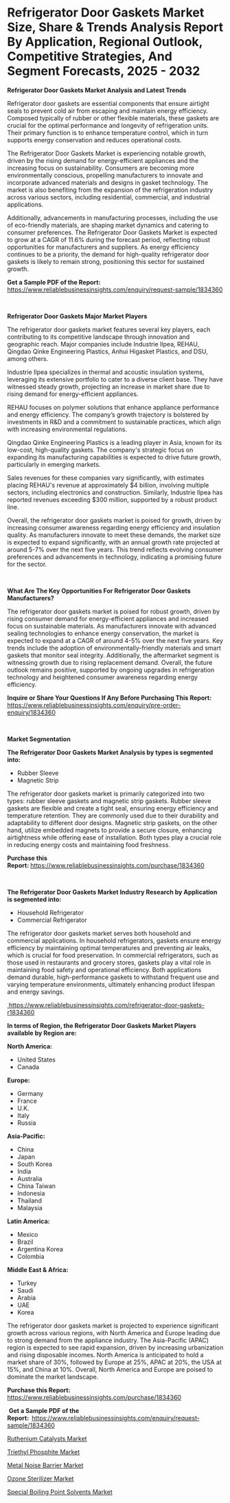 <p><h1>Refrigerator Door Gaskets Market Size, Share & Trends Analysis Report By Application, Regional Outlook, Competitive Strategies, And Segment Forecasts, 2025 - 2032</h1></p><p><strong>Refrigerator Door Gaskets Market Analysis and Latest Trends</strong></p>
<p><p>Refrigerator door gaskets are essential components that ensure airtight seals to prevent cold air from escaping and maintain energy efficiency. Composed typically of rubber or other flexible materials, these gaskets are crucial for the optimal performance and longevity of refrigeration units. Their primary function is to enhance temperature control, which in turn supports energy conservation and reduces operational costs.</p><p>The Refrigerator Door Gaskets Market is experiencing notable growth, driven by the rising demand for energy-efficient appliances and the increasing focus on sustainability. Consumers are becoming more environmentally conscious, propelling manufacturers to innovate and incorporate advanced materials and designs in gasket technology. The market is also benefiting from the expansion of the refrigeration industry across various sectors, including residential, commercial, and industrial applications.</p><p>Additionally, advancements in manufacturing processes, including the use of eco-friendly materials, are shaping market dynamics and catering to consumer preferences. The Refrigerator Door Gaskets Market is expected to grow at a CAGR of 11.6% during the forecast period, reflecting robust opportunities for manufacturers and suppliers. As energy efficiency continues to be a priority, the demand for high-quality refrigerator door gaskets is likely to remain strong, positioning this sector for sustained growth.</p></p>
<p><strong>Get a Sample PDF of the Report:&nbsp;</strong> <a href="https://www.reliablebusinessinsights.com/enquiry/request-sample/1834360?utm_campaign=1847&utm_medium=2&utm_source=Github&utm_content=ia&utm_term=02042025&utm_id=refrigerator-door-gaskets">https://www.reliablebusinessinsights.com/enquiry/request-sample/1834360</a></p>
<p>&nbsp;</p>
<p><strong>Refrigerator Door Gaskets Major Market Players</strong></p>
<p><p>The refrigerator door gaskets market features several key players, each contributing to its competitive landscape through innovation and geographic reach. Major companies include Industrie Ilpea, REHAU, Qingdao Qinke Engineering Plastics, Anhui Higasket Plastics, and DSU, among others. </p><p>Industrie Ilpea specializes in thermal and acoustic insulation systems, leveraging its extensive portfolio to cater to a diverse client base. They have witnessed steady growth, projecting an increase in market share due to rising demand for energy-efficient appliances.</p><p>REHAU focuses on polymer solutions that enhance appliance performance and energy efficiency. The company’s growth trajectory is bolstered by investments in R&D and a commitment to sustainable practices, which align with increasing environmental regulations.</p><p>Qingdao Qinke Engineering Plastics is a leading player in Asia, known for its low-cost, high-quality gaskets. The company's strategic focus on expanding its manufacturing capabilities is expected to drive future growth, particularly in emerging markets.</p><p>Sales revenues for these companies vary significantly, with estimates placing REHAU's revenue at approximately $4 billion, involving multiple sectors, including electronics and construction. Similarly, Industrie Ilpea has reported revenues exceeding $300 million, supported by a robust product line.</p><p>Overall, the refrigerator door gaskets market is poised for growth, driven by increasing consumer awareness regarding energy efficiency and insulation quality. As manufacturers innovate to meet these demands, the market size is expected to expand significantly, with an annual growth rate projected at around 5-7% over the next five years. This trend reflects evolving consumer preferences and advancements in technology, indicating a promising future for the sector.</p></p>
<p>&nbsp;</p>
<p><strong>What Are The Key Opportunities For Refrigerator Door Gaskets Manufacturers?</strong></p>
<p><p>The refrigerator door gaskets market is poised for robust growth, driven by rising consumer demand for energy-efficient appliances and increased focus on sustainable materials. As manufacturers innovate with advanced sealing technologies to enhance energy conservation, the market is expected to expand at a CAGR of around 4-5% over the next five years. Key trends include the adoption of environmentally-friendly materials and smart gaskets that monitor seal integrity. Additionally, the aftermarket segment is witnessing growth due to rising replacement demand. Overall, the future outlook remains positive, supported by ongoing upgrades in refrigeration technology and heightened consumer awareness regarding energy efficiency.</p></p>
<p><strong>Inquire or Share Your Questions If Any Before Purchasing This Report:</strong> <a href="https://www.reliablebusinessinsights.com/enquiry/pre-order-enquiry/1834360?utm_campaign=1847&utm_medium=2&utm_source=Github&utm_content=ia&utm_term=02042025&utm_id=refrigerator-door-gaskets">https://www.reliablebusinessinsights.com/enquiry/pre-order-enquiry/1834360</a></p>
<p>&nbsp;</p>
<p><strong>Market Segmentation</strong></p>
<p><strong>The Refrigerator Door Gaskets Market Analysis by types is segmented into:</strong></p>
<p><ul><li>Rubber Sleeve</li><li>Magnetic Strip</li></ul></p>
<p><p>The refrigerator door gaskets market is primarily categorized into two types: rubber sleeve gaskets and magnetic strip gaskets. Rubber sleeve gaskets are flexible and create a tight seal, ensuring energy efficiency and temperature retention. They are commonly used due to their durability and adaptability to different door designs. Magnetic strip gaskets, on the other hand, utilize embedded magnets to provide a secure closure, enhancing airtightness while offering ease of installation. Both types play a crucial role in reducing energy costs and maintaining food freshness.</p></p>
<p><strong>Purchase this Report:&nbsp;</strong><a href="https://www.reliablebusinessinsights.com/purchase/1834360?utm_campaign=1847&utm_medium=2&utm_source=Github&utm_content=ia&utm_term=02042025&utm_id=refrigerator-door-gaskets">https://www.reliablebusinessinsights.com/purchase/1834360</a></p>
<p>&nbsp;</p>
<p><strong>The Refrigerator Door Gaskets Market Industry Research by Application is segmented into:</strong></p>
<p><ul><li>Household Refrigerator</li><li>Commercial Refrigerator</li></ul></p>
<p><p>The refrigerator door gaskets market serves both household and commercial applications. In household refrigerators, gaskets ensure energy efficiency by maintaining optimal temperatures and preventing air leaks, which is crucial for food preservation. In commercial refrigerators, such as those used in restaurants and grocery stores, gaskets play a vital role in maintaining food safety and operational efficiency. Both applications demand durable, high-performance gaskets to withstand frequent use and varying temperature environments, ultimately enhancing product lifespan and energy savings.</p></p>
<p><a href="https://www.reliablebusinessinsights.com/refrigerator-door-gaskets-r1834360?utm_campaign=1847&utm_medium=2&utm_source=Github&utm_content=ia&utm_term=02042025&utm_id=refrigerator-door-gaskets">&nbsp;https://www.reliablebusinessinsights.com/refrigerator-door-gaskets-r1834360</a></p>
<p><strong>In terms of Region, the Refrigerator Door Gaskets Market Players available by Region are:</strong></p>
<p>
    <p> <strong> North America: </strong>
        <ul>
            <li>United States</li>
            <li>Canada</li>
        </ul>
        </p> 
    <p> <strong> Europe: </strong>
        <ul>
            <li>Germany</li>
            <li>France</li>
            <li>U.K.</li>
            <li>Italy</li>
            <li>Russia</li>
        </ul>
        </p> 
    <p> <strong> Asia-Pacific: </strong>
        <ul>
            <li>China</li>
            <li>Japan</li>
            <li>South Korea</li>
            <li>India</li>
            <li>Australia</li>
            <li>China Taiwan</li>
            <li>Indonesia</li>
            <li>Thailand</li>
            <li>Malaysia</li>
        </ul>
        </p> 
    <p> <strong> Latin America: </strong>
        <ul>
            <li>Mexico</li>
            <li>Brazil</li>
            <li>Argentina Korea</li>
            <li>Colombia</li>
        </ul>
        </p> 
    <p> <strong> Middle East & Africa: </strong>
        <ul>
            <li>Turkey</li>
            <li>Saudi</li>
            <li>Arabia</li>
            <li>UAE</li>
            <li>Korea</li>
        </ul>
    </p>
    </p>
<p><p>The refrigerator door gaskets market is projected to experience significant growth across various regions, with North America and Europe leading due to strong demand from the appliance industry. The Asia-Pacific (APAC) region is expected to see rapid expansion, driven by increasing urbanization and rising disposable incomes. North America is anticipated to hold a market share of 30%, followed by Europe at 25%, APAC at 20%, the USA at 15%, and China at 10%. Overall, North America and Europe are poised to dominate the market landscape.</p></p>
<p><strong>Purchase this Report: </strong><a href="https://www.reliablebusinessinsights.com/purchase/1834360?utm_campaign=1847&utm_medium=2&utm_source=Github&utm_content=ia&utm_term=02042025&utm_id=refrigerator-door-gaskets">https://www.reliablebusinessinsights.com/purchase/1834360</a></p>
<p>&nbsp;<strong>Get a Sample PDF of the Report:&nbsp;&nbsp;</strong><a href="https://www.reliablebusinessinsights.com/enquiry/request-sample/1834360?utm_campaign=1847&utm_medium=2&utm_source=Github&utm_content=ia&utm_term=02042025&utm_id=refrigerator-door-gaskets">https://www.reliablebusinessinsights.com/enquiry/request-sample/1834360</a></p>
<p><strong></strong></p>
<p><p><a href="https://github.com/borknyberg/Market-Research-Report-List-1/blob/main/ruthenium-catalysts-market.md?utm_campaign=1847&utm_medium=2&utm_source=Github&utm_content=ia&utm_term=02042025&utm_id=refrigerator-door-gaskets">Ruthenium Catalysts Market</a></p><p><a href="https://github.com/coricnzati/Market-Research-Report-List-1/blob/main/triethyl-phosphite-market.md?utm_campaign=1847&utm_medium=2&utm_source=Github&utm_content=ia&utm_term=02042025&utm_id=refrigerator-door-gaskets">Triethyl Phosphite Market</a></p><p><a href="https://github.com/mynaoanes/Market-Research-Report-List-1/blob/main/metal-noise-barrier-market.md?utm_campaign=1847&utm_medium=2&utm_source=Github&utm_content=ia&utm_term=02042025&utm_id=refrigerator-door-gaskets">Metal Noise Barrier Market</a></p><p><a href="https://github.com/puhakhommabh/Market-Research-Report-List-1/blob/main/ozone-sterilizer-market.md?utm_campaign=1847&utm_medium=2&utm_source=Github&utm_content=ia&utm_term=02042025&utm_id=refrigerator-door-gaskets">Ozone Sterilizer Market</a></p><p><a href="https://github.com/alrogikrosa/Market-Research-Report-List-1/blob/main/special-boiling-point-solvents-market.md?utm_campaign=1847&utm_medium=2&utm_source=Github&utm_content=ia&utm_term=02042025&utm_id=refrigerator-door-gaskets">Special Boiling Point Solvents Market</a></p></p>